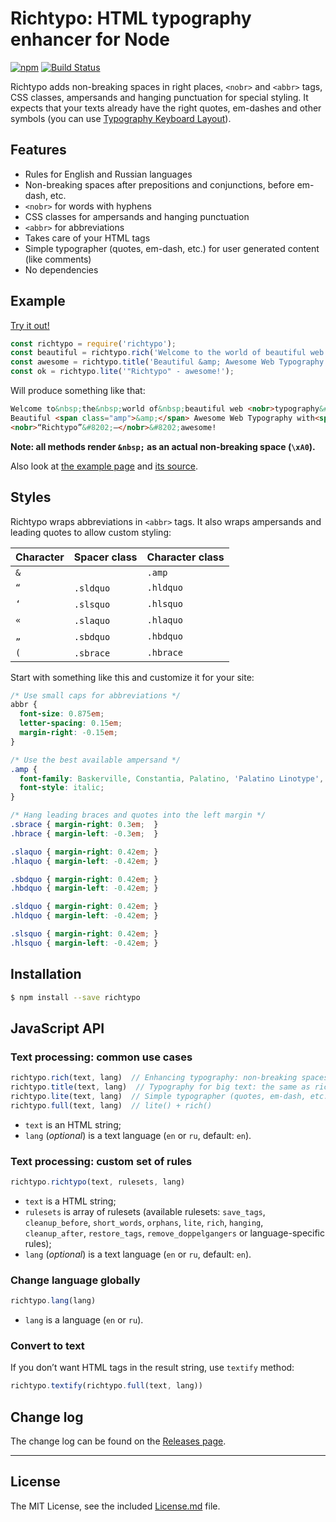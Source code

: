 # Richtypo: HTML typography enhancer for Node

[![npm](https://img.shields.io/npm/v/richtypo.svg)](https://www.npmjs.com/package/richtypo)
[![Build Status](https://travis-ci.org/sapegin/richtypo.js.svg)](https://travis-ci.org/sapegin/richtypo.js)


 Richtypo adds non-breaking spaces in right places, `<nobr>` and `<abbr>` tags, CSS classes, ampersands and hanging punctuation for special styling. It expects that your texts already have the right quotes, em-dashes and other symbols (you can use [Typography Keyboard Layout](http://ilyabirman.net/projects/typography-layout/)).


## Features

- Rules for English and Russian languages
- Non-breaking spaces after prepositions and conjunctions, before em-dash, etc.
- `<nobr>` for words with hyphens
- CSS classes for ampersands and hanging punctuation
- `<abbr>` for abbreviations
- Takes care of your HTML tags
- Simple typographer (quotes, em-dash, etc.) for user generated content (like comments)
- No dependencies


## Example

[Try it out!](https://npm.runkit.com/richtypo)

```javascript
const richtypo = require('richtypo');
const beautiful = richtypo.rich('Welcome to the world of beautiful web typography — only with Richtypo.');
const awesome = richtypo.title('Beautiful &amp; Awesome Web Typography with “Richtypo”');
const ok = richtypo.lite('"Richtypo" - awesome!');
```

Will produce something like that:

```html
Welcome to&nbsp;the&nbsp;world of&nbsp;beautiful web <nobr>typography&#8202;—</nobr>&#8202;only with&nbsp;Richtypo.
Beautiful <span class="amp">&amp;</span> Awesome Web Typography with<span class="sldquo"> </span> <span class="hldquo">“</span>Richtypo”'
<nobr>“Richtypo”&#8202;—</nobr>&#8202;awesome!
```

**Note: all methods render `&nbsp;` as an actual non-breaking space (`\xA0`).**

Also look at [the example page](http://sapegin.github.io/richtypo.js/) and [its source](https://github.com/sapegin/richtypo.js/tree/master/example).


## Styles

Richtypo wraps abbreviations in `<abbr>` tags. It also wraps ampersands and leading quotes to allow custom styling:

| Character | Spacer class | Character class |
| --------- | ------------ | --------------- |
| `&` |           | `.amp`    |
| `“` | `.sldquo` | `.hldquo` |
| `‘` | `.slsquo` | `.hlsquo` |
| `«` | `.slaquo` | `.hlaquo` |
| `„` | `.sbdquo` | `.hbdquo` |
| `(` | `.sbrace` | `.hbrace` |

Start with something like this and customize it for your site:

```css
/* Use small caps for abbreviations */
abbr {
  font-size: 0.875em;
  letter-spacing: 0.15em;
  margin-right: -0.15em;
}

/* Use the best available ampersand */
.amp {
  font-family: Baskerville, Constantia, Palatino, 'Palatino Linotype', 'Book Antiqua', serif;
  font-style: italic;
}

/* Hang leading braces and quotes into the left margin */
.sbrace { margin-right: 0.3em;  }
.hbrace { margin-left: -0.3em;  }

.slaquo { margin-right: 0.42em; }
.hlaquo { margin-left: -0.42em; }

.sbdquo { margin-right: 0.42em; }
.hbdquo { margin-left: -0.42em; }

.sldquo { margin-right: 0.42em; }
.hldquo { margin-left: -0.42em; }

.slsquo { margin-right: 0.42em; }
.hlsquo { margin-left: -0.42em; }
```


## Installation

```bash
$ npm install --save richtypo
```


## JavaScript API

### Text processing: common use cases

```javascript
richtypo.rich(text, lang)  // Enhancing typography: non-breaking spaces, abbreviations
richtypo.title(text, lang)  // Typography for big text: the same as rich + ampersands and hanging punctuation
richtypo.lite(text, lang)  // Simple typographer (quotes, em-dash, etc.) for user generated content (e.g. comments)
richtypo.full(text, lang)  // lite() + rich()
```

- `text` is an HTML string;
- `lang` (*optional*) is a text language (`en` or `ru`, default: `en`).

### Text processing: custom set of rules

```javascript
richtypo.richtypo(text, rulesets, lang)
```

- `text` is a HTML string;
- `rulesets` is array of rulesets (available rulesets: `save_tags`, `cleanup_before`, `short_words`, `orphans`, `lite`, `rich`, `hanging`, `cleanup_after`, `restore_tags`, `remove_doppelgangers` or language-specific rules);
- `lang` (*optional*) is a text language (`en` or `ru`, default: `en`).

### Change language globally

```javascript
richtypo.lang(lang)
```

- `lang` is a language (`en` or `ru`).

### Convert to text

If you don’t want HTML tags in the result string, use `textify` method:

```javascript
richtypo.textify(richtypo.full(text, lang))
```


## Change log

The change log can be found on the [Releases page](https://github.com/sapegin/richtypo.js/releases).


---

## License

The MIT License, see the included [License.md](License.md) file.
